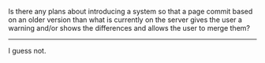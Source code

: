 Is there any plans about introducing a system so that a page commit based on an older version than what is currently on the server gives the user a warning and/or shows the differences and allows the user to merge them?

----

I guess not.